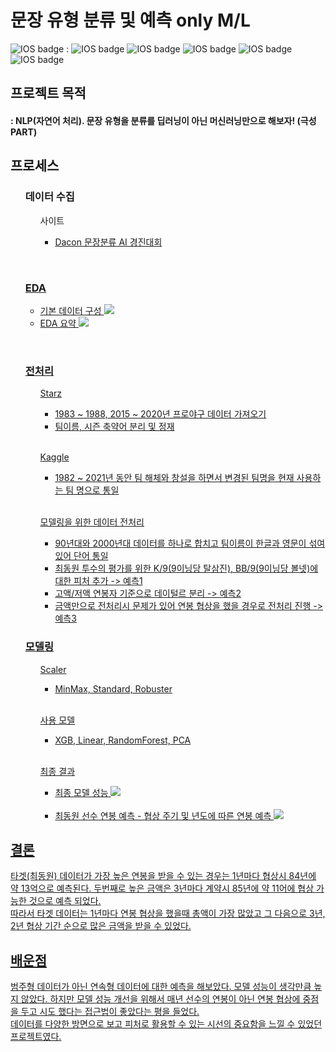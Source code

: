 
<h1> 문장 유형 분류 및 예측 only M/L </h1>

![IOS badge](https://img.shields.io/badge/python-3.7-blue?style=flat-square&logo=python&logoColor=ffdd54&style=plastic)  : 
![IOS badge](https://img.shields.io/badge/-pandas-lightgrey)
![IOS badge](https://img.shields.io/badge/-numpy-lightgrey)
![IOS badge](https://img.shields.io/badge/-matplotlib-lightgrey)
![IOS badge](https://img.shields.io/badge/-seaborn-lightgrey)
![IOS badge](https://img.shields.io/badge/-scikit_learn-lightgrey)</br>


<h2> 프로젝트 목적 </h2>
<h4> : NLP(자연어 처리). 문장 유형을 분류를 딥러닝이 아닌 머신러닝만으로 해보자! (극성 PART)

</br>

<h2> 프로세스 </h2>

<ul> <h3> 데이터 수집 </h3>

<ul>사이트<ul>
  <li> <a href = 'https://dacon.io/competitions/official/236037/overview/description'> Dacon 문장분류 AI 경진대회 </li>
  </ul></ul></ul>
  </br>
  
<ul><h3>EDA</h3><ul>
<li> 기본 데이터 구성 <img src = 'https://user-images.githubusercontent.com/119479455/226285719-d78f40a7-79cd-43e4-b6da-5f0f82e7ce89.png'></li>

<li> EDA 요약 <img src = 'https://user-images.githubusercontent.com/119479455/226285978-7b3ddf1f-a056-4cdf-be68-aeaf1392bf95.png'></li>

</ul></ul>

</br>

<ul><h3>전처리</h3>
  <ul> Starz<ul>
    <li> 1983 ~ 1988, 2015 ~ 2020년 프로야구 데이터 가져오기 </li>
    <li> 팀이름, 시즌 축약어 분리 및 정재</li>
    </ul></ul>
  
  </br>
  
  <ul> Kaggle<ul>
    <li>1982 ~ 2021년 동안 팀 해체와 창설을 하면서 변경된 팀명을 현재 사용하는 팀 명으로 통일</li>
    </ul></ul>
    
   </br>
    
  <ul> 모델링을 위한 데이터 전처리<ul>
    <li>90년대와 2000년대 데이터를 하나로 합치고 팀이름이 한글과 영문이 섞여있어 단어 통일</li>
    <li>최동원 투수의 평가를 위한 K/9(9이닝당 탈삼진), BB/9(9이닝당 볼넷)에 대한 피처 추가 -> 예측1</li>
    <li>고액/저액 연봉자 기준으로 데이털르 분리 -> 예측2</li>
    <li>금액만으로 전처리시 문제가 있어 연봉 협상을 했을 경우로 전처리 진행 -> 예측3</li>
    </ul></ul></ul>

<ul><h3>모델링</h3>
  <ul> Scaler <ul>
    <li> MinMax, Standard, Robuster</li>
    </ul></ul>
  
  </br>
  
  <ul> 사용 모델<ul>
  <li> XGB, Linear, RandomForest, PCA </li>
    </ul></ul>
    
   </br>
  
  <ul> 최종 결과 <ul>
  <li>최종 모델 성능
  <img src='https://user-images.githubusercontent.com/119479455/226174702-98af7a13-4dde-4676-9d72-4f38731b88d8.png'> 
  </li>
  
  </br>
  
  <li>최동원 선수 연봉 예측 - 협상 주기 및 년도에 따른 연봉 예측
    <img src='https://user-images.githubusercontent.com/119479455/226174915-5b104442-c4d8-4649-9b0c-67875d6b671c.png'> 
  </li>
 </ul></ul></ul></ul>
 
 <h2> 결론 </h2>
 타겟(최동원) 데이터가 가장 높은 연봉을 받을 수 있는 경우는 1년마다 협상시 84년에 약 13억으로 예측된다. 두번째로 높은 금액은 3년마다 계약시 85년에 약 11어에 협상 가능한 것으로 예측 되었다.</br>
 따라서 타겟 데이터는 1년마다 연봉 협상을 했을때 총액이 가장 많았고 그 다음으로 3년, 2년 협상 기간 순으로 많은 금액을 받을 수 있었다.
 
 <h2> 배운점 </h2>
 범주형 데이터가 아닌 연속형 데이터에 대한 예측을 해보았다. 모델 성능이 생각만큼 높지 않았다. 하지만 모델 성능 개선을 위해서 매년 선수의 연봉이 아닌 연봉 협상에 중점을 두고 시도 했다는 접근법이 좋았다는 평을 들었다.
 </br>
 데이터를 다양한 방면으로 보고 피처로 활용할 수 있는 시선의 중요함을 느낄 수 있었던 프로젝트였다.
 
 

